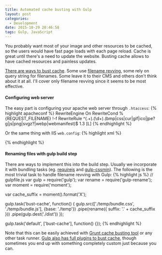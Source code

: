 ```yaml
---
title: Automated cache busting with Gulp
layout: post
categories:
  - Development
date: 2015-10-29 20:46:58
tags: Gulp, JavaScript
---
```


You probably want most of your image and other resources to be cached, so the users would have fast page loads with each page reload. Cache is great until there's a need to update the website. Busting cache allows to have cached resources and painless updates.

<a href="https://css-tricks.com/strategies-for-cache-busting-css/">There are ways to bust cache</a>. Some use <a href="http://www.stevesouders.com/blog/2008/08/23/revving-filenames-dont-use-querystring/">filename revving</a>, some rely on query string for filenames. Some leave it to their CMS and others don't think about it at all. I'll cover only filename revving since it seems to be most effective.

<!--more-->

#### Configuring web server

The easy part is configuring your apache web server through `.htaccess`:
{% highlight apacheconf %}
<IfModule mod_rewrite.c>
    RewriteEngine On
    RewriteCond %{REQUEST_FILENAME} !-f
    RewriteRule ^(.+)\.(\d+)\.(bmp|css|cur|gif|ico|jpe?g|js|png|svgz?|webp|webmanifest)$ $1.$3 [L]
</IfModule>
{% endhighlight %}

Or the same thing with IIS `web.config`:
{% highlight xml %}
<?xml version="1.0" encoding="utf-8" ?>
<configuration>
    <system.webServer>
        <rewrite>
            <rules>
                <rule name="Rewrite Rule" stopProcessing="true">
                    <match url="^(.+)\.(\d+)\.(bmp|css|cur|gif|ico|jpe?g|js|png|svgz?|webp|webmanifest)$" ignoreCase="true" />
                    <conditions>
                        <add input="{REQUEST_FILENAME}" matchType="IsFile" ignoreCase="true" negate="true" />
                    </conditions>
                    <action type="Rewrite" url="{R:1}.{R:3}" />
                </rule>
            </rules>
        </rewrite>
    </system.webServer>
</configuration>
{% endhighlight %}

#### Renaming files with gulp build step

There are ways to implement this into the build step. Usually we incorporate it with bundling tasks (eg. <a href="http://requirejs.org/">requirejs</a> and <a href="https://www.npmjs.com/package/gulp-cssmin">gulp-cssmin</a>). The following is the most trivial task to handle filename revving with Gulp:
{% highlight js %}
// gulpfile.js
var gulp = require('gulp');
var rename = require('gulp-rename');
var moment = require('moment');

var cache_suffix = moment().format('X');

gulp.task('bust-cache', function() {
  gulp.src(['./temp/bundle.css', './temp/bundle.js'], {base: './temp'})
    .pipe(rename({
      suffix: '.' + cache_suffix
    }))
    .pipe(gulp.dest('./dist'))
});

gulp.task('default', ['bust-cache'], function() {});
{% endhighlight %}

Note that this can be easily achieved with <a href="https://github.com/hollandben/grunt-cache-bust">Grunt cache busting tool</a> or any other task runner. <a href="https://www.npmjs.com/package/gulp-buster">Gulp also has full plugins to bust cache</a>, though sometimes you end up with something completely custom just because you can. 

